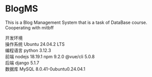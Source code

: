 # BlogMS
This is a Blog Management System that is a task of DataBase course.<br>
Cooperating with mitbff<br>


开发环境<br>
  操作系统 Ubuntu 24.04.2 LTS<br>
  编程语言 python 3.12.3<br>
  前端 nodejs 18.19.1 npm 9.2.0 @vue/cli 5.0.8<br>
  后端 django 5.1.7<br>
  数据库 MySQL 8.0.41-0ubuntu0.24.04.1<br>
